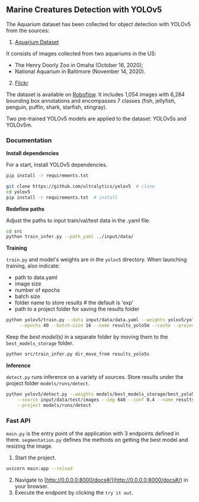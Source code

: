 ## Marine Creatures Detection with YOLOv5

The Aquarium dataset has been collected for object detection with YOLOv5 from the sources:

 1. [Aquarium Dataset](https://public.roboflow.com/object-detection/aquarium)

 It consists of images collected from two aquariums in the US:
- The Henry Doorly Zoo in Omaha (October 16, 2020);
- National Aquarium in Baltimore (November 14, 2020).

 2. [Flickr](https://www.flickr.com)

The dataset is available on [Roboflow](https://universe.roboflow.com/aquariumdataset/aquarium-dataset-78xdt).
It includes 1,054 images with 6,284 bounding box annotations and encompasses 7 classes (fish, jellyfish, penguin, puffin, shark, starfish, stingray).

Two pre-trained YOLOv5 models are applied to the dataset: YOLOv5s and YOLOv5m.

### Documentation

**Install dependencies**

For a start, install YOLOv5 dependencies.

```bash
pip install -r requirements.txt

git clone https://github.com/ultralytics/yolov5  # clone
cd yolov5
pip install -r requirements.txt  # install
```

**Redefine paths**

Adjust the paths to input train/val/test data in the .yaml file.

```bash
cd src
python train_infer.py --path_yaml ../input/data/
```

**Training**

`train.py` and model's weights are in the `yolov5` directory. When launching training, also indicate:
- path to data.yaml
- image size
- number of epochs
- batch size
- folder name to store results  # the default is 'exp'
- path to a project folder for saving the results folder

```bash
python yolov5/train.py --data input/data/data.yaml --weights yolov5/yolov5m.pt --img 640 \
     --epochs 40 --batch-size 16 --name results_yolo5m --cache --project models/runs/train
```

Keep the _best model(s)_ in a separate folder by moving them to the `best_models_storage` folder.

```bash
python src/train_infer.py dir_move_from results_yolo5s
```

**Inference**

`detect.py` runs inference on a variety of sources.
Store results under the project folder `models/runs/detect`.

```bash
python yolov5/detect.py --weights models/best_models_storage/best_yolo5m.pt \
    --source input/data/test/images --img 640 --conf 0.4 --name results_yolo5m \
    --project models/runs/detect
```

### Fast API

`main.py` is the entry point of the application with 3 endpoints defined in there.
`segmentation.py` defines the methods on getting the best model and resizing the image.

1. Start the project.
```bash
uvicorn main:app --reload
```
2. Navigate to [http://0.0.0.0:8000/docs#/](http://0.0.0.0:8000/docs#/) in your browser.
3. Execute the endpoint by clicking the `try it out`.
